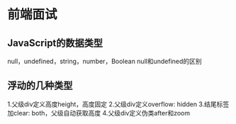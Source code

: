 # 前端面试
## JavaScript的数据类型
null，undefined，string，number，Boolean
null和undefined的区别
## 浮动的几种类型
1.父级div定义高度height，高度固定
2.父级div定义overflow: hidden
3.结尾标签加clear: both，父级自动获取高度
4.父级div定义伪类after和zoom
